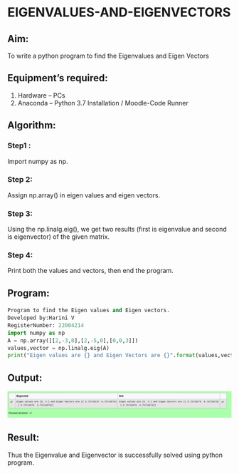# EIGENVALUES-AND-EIGENVECTORS
## Aim:
To write a python program to find the Eigenvalues and Eigen Vectors
## Equipment’s required:
1. 	Hardware – PCs
2. 	Anaconda – Python 3.7 Installation / Moodle-Code Runner
## Algorithm:
### Step1 : 
Import numpy as np.


### Step 2: 
Assign np.array() in eigen values and eigen vectors.
### Step 3:
 Using the np.linalg.eig(),  we get two results (first is eigenvalue and second is eigenvector) of the given matrix.
### Step 4: 
Print both the values and vectors, then end the program.
## Program:
```python 
Program to find the Eigen values and Eigen vectors.
Developed by:Harini V
RegisterNumber: 22004214
import numpy as np
A = np.array([[2,-3,0],[2,-5,0],[0,0,3]])
values,vector = np.linalg.eig(A)
print("Eigen values are {} and Eigen Vectors are {}".format(values,vector))
```

## Output:
![OUTPUT](/eigenvalues.png)
## Result:
Thus the Eigenvalue and Eigenvector is successfully solved using python program.
